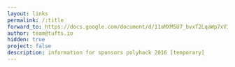 ```yaml
---
layout: links
permalink: /:title
forward_to: https://docs.google.com/document/d/11aMXM5U7_bvxT2LqaWp7xVIzTmjkFwwD6Dw3SCEuJdA/edit?usp=sharing
author: team@tufts.io
hidden: true
project: false
description: information for sponsors polyhack 2016 [temporary]
---
```


